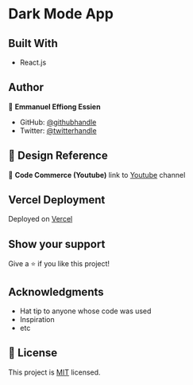 # Dark Mode App

## Built With

- React.js

## Author

👤 **Emmanuel Effiong Essien**

- GitHub: [@githubhandle](https://github.com/ehma90)
- Twitter: [@twitterhandle](https://twitter.com/ehma_essien)


## 🤝  Design Reference

👤 **Code Commerce (Youtube)**
 link to [Youtube](https://www.youtube.com/watch?v=y0LwoUi_Kcw) channel


## Vercel Deployment

Deployed on [Vercel](https://githubfinder-app-two.vercel.app/) 

## Show your support

Give a ⭐ if you like this project!

## Acknowledgments

- Hat tip to anyone whose code was used
- Inspiration
- etc

## 📝 License

This project is [MIT](./MIT.md) licensed.
